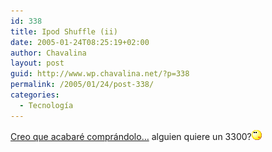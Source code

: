 ```yaml
---
id: 338
title: Ipod Shuffle (ii)
date: 2005-01-24T08:25:19+02:00
author: Chavalina
layout: post
guid: http://www.wp.chavalina.net/?p=338
permalink: /2005/01/24/post-338/
categories:
  - Tecnología
---
```

<a href="http://www.engadget.com/entry/1234000177027029/" target="_blank">Creo que acabaré comprándolo…</a> alguien quiere un 3300?![emo](/imagenes/emoticonos/pensativo.gif)